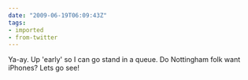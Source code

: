 ```yaml
---
date: "2009-06-19T06:09:43Z"
tags:
- imported
- from-twitter
---
```

Ya-ay. Up 'early' so I can go stand in a queue. Do Nottingham folk want iPhones? Lets go see!
